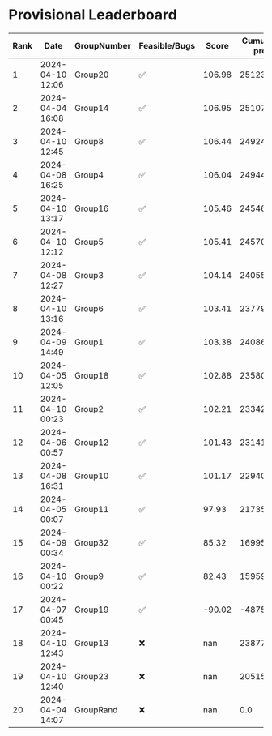 # Provisional Leaderboard
| Rank | Date | GroupNumber | Feasible/Bugs | Score | Cumulative profit | Runtime |
| ------ | ------------ | ------------------- |-------------| ------- | ------- | ------- |
| 1 | 2024-04-10 12:06 | Group20 | ✅ | 106.98 | 251238.96 | 41.67s |
| 2 | 2024-04-04 16:08 | Group14 | ✅ | 106.95 | 251072.91 | 20.04s |
| 3 | 2024-04-10 12:45 | Group8 | ✅ | 106.44 | 249247.99 | 58.87s |
| 4 | 2024-04-08 16:25 | Group4 | ✅ | 106.04 | 249442.69 | 1301.96s |
| 5 | 2024-04-10 13:17 | Group16 | ✅ | 105.46 | 245466.14 | 4.12s |
| 6 | 2024-04-10 12:12 | Group5 | ✅ | 105.41 | 245708.41 | 291.76s |
| 7 | 2024-04-08 12:27 | Group3 | ✅ | 104.14 | 240558.72 | 28.93s |
| 8 | 2024-04-10 13:16 | Group6 | ✅ | 103.41 | 237798.19 | 1.66s |
| 9 | 2024-04-09 14:49 | Group1 | ✅ | 103.38 | 240865.57 | 38.25s |
| 10 | 2024-04-05 12:05 | Group18 | ✅ | 102.88 | 235806.0 | 1.47s |
| 11 | 2024-04-10 00:23 | Group2 | ✅ | 102.21 | 233420.16 | 83.53s |
| 12 | 2024-04-06 00:57 | Group12 | ✅ | 101.43 | 231415.87 | 758.08s |
| 13 | 2024-04-08 16:31 | Group10 | ✅ | 101.17 | 229400.05 | 1.15s |
| 14 | 2024-04-05 00:07 | Group11 | ✅ | 97.93 | 217356.89 | 85.21s |
| 15 | 2024-04-09 00:34 | Group32 | ✅ | 85.32 | 169959.24 | 4.27s |
| 16 | 2024-04-10 00:22 | Group9 | ✅ | 82.43 | 159599.64 | 342.65s |
| 17 | 2024-04-07 00:45 | Group19 | ✅ | -90.02 | -487554.39 | 5.88s |
| 18 | 2024-04-10 12:43 | Group13 | ❌ | nan | 238776.18 | 148.14s |
| 19 | 2024-04-10 12:40 | Group23 | ❌ | nan | 205159.03 | 1.24s |
| 20 | 2024-04-04 14:07 | GroupRand | ❌ | nan | 0.0 | 0.0s |

